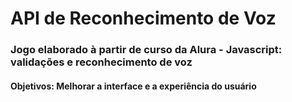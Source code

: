 # API de Reconhecimento de Voz 
### Jogo elaborado à partir de curso da Alura - Javascript: validações e reconhecimento de voz

#### Objetivos: Melhorar a interface e a experiência do usuário
